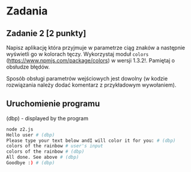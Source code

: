# Zadania

## Zadanie 2 [2 punkty]

Napisz aplikację która przyjmuje w parametrze ciąg znaków a następnie wyświetli go w kolorach tęczy. Wykorzystaj moduł `colors` (https://www.npmjs.com/package/colors) w wersji 1.3.2!. Pamiętaj o obsłudze błędów.

Sposób obsługi parametrów wejściowych jest dowolny (w kodzie rozwiązania należy dodać komentarz z przykładowym wywołaniem).

## Uruchomienie programu

(dbp) - displayed by the program

```bash
node z2.js
Hello user # (dbp)
Please type your text below andI will color it for you: # (dbp)
colors of the rainbow # user's input
colors of the rainbow # (dbp)
All done. See above # (dbp)
Goodbye :) # (dbp)
```
